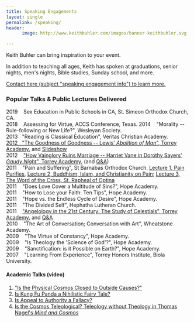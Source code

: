 ```yaml
---
title: Speaking Engagements
layout: single
permalink: /speaking/
header:
      image: http://www.keithbuhler.com/images/banner-keithbuhler.svg

---
```


Keith Buhler can bring inspiration to your event. 

In addition to teaching all ages, Keith has spoken at graduations, senior nights, men's nights, Bible studies, Sunday school, and more. 

[Contact here (subject "speaking engagement info") to learn more.](emailto:keithedbuhler@gmail.com)



### Popular Talks & Public Lectures Delivered ###
2019 &nbsp;&nbsp; Sex Education in Public Schools in CA, St. Simeon Orthodox Church, CA.  
2018 &nbsp;&nbsp; Assessing for Virtue, ACCS Conference, Texas. 
2014 &nbsp;&nbsp; "Morality -- Rule-following or New Life?", Wesleyan Society.   
2013&nbsp;&nbsp; "Reading is Classical Education", Veritas Christian Academy.  
[2012 &nbsp;&nbsp;"The Goodness of Goodness -- Lewis' *Abolition of Man*", Torrey Academy.](https://drive.google.com/file/d/0B0CYQDZ8AWu8aDlZVGJJTm92U1E/view?usp=sharing) and [Slideshow](https://drive.google.com/open?id=0B0CYQDZ8AWu8LTZWZ2lSeVg4MU0)      
2012 &nbsp;&nbsp; ["How Vainglory Ruins Marriage -- Harriet Vane in Dorothy Sayers' *Gaudy Night*", Torrey Academy.](https://www.dropbox.com/s/baq7fde4kavyvb5/CL%20Keith%20Buhler-Harriet%20Vane-Glory.mp3?dl=0) (and [Q&A](https://www.dropbox.com/s/95yi0s2yjzdbgdz/CL%20Keith%20Buhler-Harriet%20Vane-Glory%20%28Q%26A%29.mp3?dl=0))   
2011 &nbsp;&nbsp; "Pain and Suffering", St Barnabas Orthodox Church. [Lecture 1, Pain Purifies](https://drive.google.com/open?id=0B0CYQDZ8AWu8OWZDWjU3VW1ybEU), [Lecture 2, Buddhism, Islam, and Christianity on Pain](https://drive.google.com/open?id=0B0CYQDZ8AWu8ZzJYMVI4Tmx4NEU); [Lecture 3, The Word of the Cross, St. Rapheal of Optina](https://drive.google.com/open?id=0B0CYQDZ8AWu8YllQVTBhMHhkTEE)    
2011 &nbsp;&nbsp; "Does Love Cover a Multitude of Sins?", Hope Academy.    
2011 &nbsp;&nbsp; "How to Lose your Faith: Ten Tips", Hope Academy.  
2011 &nbsp;&nbsp; "Hope vs. the Endless Cycle of Desire", Hope Academy.  
2011 &nbsp;&nbsp; "The Divided Self", Hephatha Lutheran Church.     
2011 &nbsp;&nbsp; ["Angelology in the 21st Century: The Study of Celestials", Torrey Academy.](https://drive.google.com/open?id=0B0CYQDZ8AWu8X1piUUFyMWFfd1k) and [Q&A](https://drive.google.com/open?id=0B0CYQDZ8AWu8SjRNU19mY1B5X3M)  
2010 &nbsp;&nbsp; "The Art of Conversation; Conversation with Art", Wheatstone Academy.  
2009 &nbsp;&nbsp; "The Virtue of Constancy", Hope Academy.     
2009 &nbsp;&nbsp; "Is Theology the 'Science of God'?", Hope Academy.     
2009 &nbsp;&nbsp; "Sanctification: is it Possible on Earth?", Hope Academy.     
2007 &nbsp;&nbsp; "Learning From Experience", Torrey Honors Institute, Biola University.   

#### Academic Talks (video)
1. ["Is the Physical Cosmos Closed to Outside Causes?"](https://www.youtube.com/watch?v=iocy6CAQ2_k)
2. [Is Kung Fu Panda a Nihilistic Fairy Tale?](https://www.youtube.com/watch?v=5BFtrYs5V64)
3. [Is Appeal to Authority a Fallacy?](https://www.youtube.com/watch?v=-AWvFMnKJlE)
4. [Is the Cosmos Teleological? Teleology without Theology in Thomas Nagel's *Mind and Cosmos*](https://www.youtube.com/watch?v=Wk3E68UGYVk)
